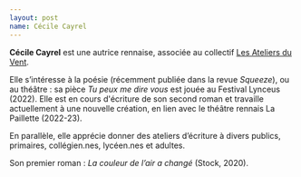 ```yaml
---
layout: post
name: Cécile Cayrel
---
```

**Cécile Cayrel** est une autrice rennaise, associée au collectif [Les Ateliers du Vent](https://www.lesateliersduvent.org/).

Elle s’intéresse à la poésie (récemment publiée dans la revue *Squeeze*), ou au théâtre : sa pièce *Tu peux me dire vous* est jouée au Festival Lynceus (2022). Elle est en cours d'écriture de son second roman et travaille actuellement à une nouvelle création, en lien avec le théâtre rennais La Paillette (2022-23).

En parallèle, elle apprécie donner des ateliers d’écriture à divers publics, primaires, collégien.nes, lycéen.nes et adultes.

Son premier roman : *La couleur de l’air a changé* (Stock, 2020).
